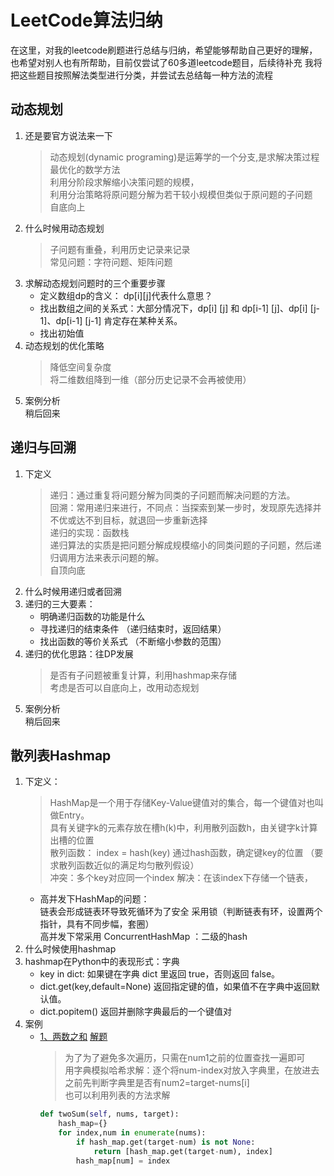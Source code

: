 # LeetCode算法归纳
在这里，对我的leetcode刷题进行总结与归纳，希望能够帮助自己更好的理解，也希望对别人也有所帮助，目前仅尝试了60多道leetcode题目，后续待补充
我将把这些题目按照解法类型进行分类，并尝试去总结每一种方法的流程  

## 动态规划
1. 还是要官方说法来一下
    >动态规划(dynamic programing)是运筹学的一个分支,是求解决策过程最优化的数学方法  
    >利用分阶段求解缩小决策问题的规模，  
    >利用分治策略将原问题分解为若干较小规模但类似于原问题的子问题  
    >自底向上  
2. 什么时候用动态规划
    >子问题有重叠，利用历史记录来记录  
    >常见问题：字符问题、矩阵问题  
3. 求解动态规划问题时的三个重要步骤
    - 定义数组dp的含义： dp[i][j]代表什么意思？
    - 找出数组之间的关系式：大部分情况下，dp[i] [j] 和 dp[i-1] [j]、dp[i] [j-1]、dp[i-1] [j-1] 肯定存在某种关系。
    - 找出初始值
4. 动态规划的优化策略
    >降低空间复杂度  
    >将二维数组降到一维（部分历史记录不会再被使用）  
5. 案例分析  
    稍后回来  
    
## 递归与回溯
1. 下定义
    >递归：通过重复将问题分解为同类的子问题而解决问题的方法。  
    >回溯：常用递归来进行，不同点：当探索到某一步时，发现原先选择并不优或达不到目标，就退回一步重新选择  
    >递归的实现：函数栈  
    >递归算法的实质是把问题分解成规模缩小的同类问题的子问题，然后递归调用方法来表示问题的解。  
    >自顶向底  
2. 什么时候用递归或者回溯
3. 递归的三大要素：
    - 明确递归函数的功能是什么
    - 寻找递归的结束条件 （递归结束时，返回结果）
    - 找出函数的等价关系式 （不断缩小参数的范围）
4. 递归的优化思路：往DP发展
    > 是否有子问题被重复计算，利用hashmap来存储  
    > 考虑是否可以自底向上，改用动态规划  
5. 案例分析  
    稍后回来  
     
## 散列表Hashmap 
1. 下定义：
    >HashMap是一个用于存储Key-Value键值对的集合，每一个键值对也叫做Entry。  
    >具有关键字k的元素存放在槽h(k)中，利用散列函数h，由关键字k计算出槽的位置  
    >散列函数： index = hash(key) 通过hash函数，确定键key的位置  （要求散列函数近似的满足均匀散列假设）  
    >冲突：多个key对应同一个index    解决：在该index下存储一个链表，  
    - 高并发下HashMap的问题：  
        链表会形成链表环导致死循环为了安全 采用锁（判断链表有环，设置两个指针，具有不同步幅，套圈）  
        高并发下常采用 ConcurrentHashMap ：二级的hash
2. 什么时候使用hashmap
3. hashmap在Python中的表现形式：字典
    - key in dict: 如果键在字典 dict 里返回 true，否则返回 false。
    - dict.get(key,default=None) 返回指定键的值，如果值不在字典中返回默认值。
    - dict.popitem() 返回并删除字典最后的一个键值对
4. 案例
    - [1、两数之和](https://leetcode-cn.com/problems/two-sum/)    [解题](/leetcode/001_two_sum.py)
        >为了为了避免多次遍历，只需在num1之前的位置查找一遍即可  
        >用字典模拟哈希求解：逐个将num-index对放入字典里，在放进去之前先判断字典里是否有num2=target-nums[i]  
        >也可以利用列表的方法求解  
        ```Python
        def twoSum(self, nums, target):
            hash_map={}
            for index,num in enumerate(nums):
                if hash_map.get(target-num) is not None:
                    return [hash_map.get(target-num), index]
                hash_map[num] = index
        ```
